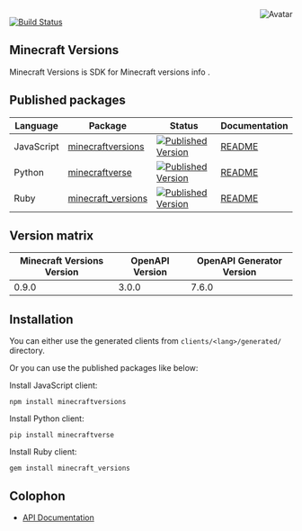 <img align="right" src="https://raw.github.com/oapicf/minecraft-versions/main/avatar.jpg" alt="Avatar"/>

[![Build Status](https://github.com/oapicf/minecraft-versions/actions/workflows/ci-workflow.yaml/badge.svg)](https://github.com/oapicf/minecraft-versions/actions/workflows/ci-workflow.yaml)
<br/>

Minecraft Versions
------------------

Minecraft Versions is SDK for Minecraft versions info .

Published packages
------------------

| Language | Package | Status | Documentation |
|----------|---------|--------|---------------|
| JavaScript | [minecraftversions]((http://www.npmjs.com/package/minecraftversions)) | [![Published Version](https://img.shields.io/npm/v/minecraftversions.svg)](http://www.npmjs.com/package/minecraftversions) | [README](https://github.com/oapicf/minecraft-versions/blob/main/clients/javascript/generated/README.md) |
| Python | [minecraftverse]((https://pypi.python.org/pypi/minecraftverse)) | [![Published Version](https://img.shields.io/pypi/v/minecraftverse.svg)](https://pypi.python.org/pypi/minecraftverse) | [README](https://github.com/oapicf/minecraft-versions/blob/main/clients/python/generated/README.md) |
| Ruby | [minecraft_versions]((https://rubygems.org/gems/minecraft_versions)) | [![Published Version](https://img.shields.io/gem/v/minecraft_versions.svg)](https://rubygems.org/gems/minecraft_versions) | [README](https://github.com/oapicf/minecraft-versions/blob/main/clients/ruby/generated/README.md) |

Version matrix
--------------

| Minecraft Versions Version | OpenAPI Version | OpenAPI Generator Version |
|----------------------------|-----------------|---------------------------|
| 0.9.0 | 3.0.0 | 7.6.0 |

Installation
------------

You can either use the generated clients from `clients/<lang>/generated/` directory.

Or you can use the published packages like below:

Install JavaScript client:

    npm install minecraftversions

Install Python client:

    pip install minecraftverse

Install Ruby client:

    gem install minecraft_versions

Colophon
--------

* [API Documentation](https://oapicf.github.io/minecraft-versions/api/latest/)
